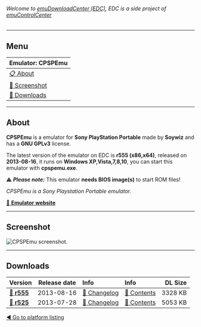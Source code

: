 ###### Welcome to [emuDownloadCenter (EDC)](https://github.com/PhoenixInteractiveNL/emuDownloadCenter/wiki/), EDC is a side project of [emuControlCenter](https://github.com/PhoenixInteractiveNL/emuControlCenter/wiki/)
***
## Menu
| **Emulator: CPSPEmu** |
|:---------|
| [:clipboard: About](#about) |
| [:sunrise: Screenshot](#screenshot) |
| [:floppy_disk: Downloads](#downloads) |
***
## About
**CPSPEmu** is a emulator for **Sony PlayStation Portable** made by **Soywiz** and has a **GNU GPLv3** license.

The latest version of the emulator on EDC is **r555 (x86,x64)**, released on **2013-08-16**, it runs on **Windows XP,Vista,7,8,10**, you can start this emulator with **cpspemu.exe**.

:warning: _**Please note:**_ This emulator **needs BIOS image(s)** to start ROM files!

_CPSPEmu is a Sony Playstation Portable emulator._

[:link: **Emulator website**](http://pspemu.soywiz.com)
***
## Screenshot
![](https://raw.githubusercontent.com/PhoenixInteractiveNL/emuDownloadCenter/master/hooks/cpspemu/screen.jpg "CPSPEmu screenshot.")
***
## Downloads
| Version  | Release date  | Info       | Info       | DL Size    |
|:---------|:-------------:|:-----------|:-----------|-----------:|
| [:floppy_disk: **r555**](https://github.com/PhoenixInteractiveNL/edc-repo0005/raw/master/cpspemu/r555.7z) | 2013-08-16 | [:page_facing_up: Changelog](https://github.com/PhoenixInteractiveNL/edc-repo0005/blob/master/cpspemu/r555_changelog.txt) | [:mag_right: Contents](https://github.com/PhoenixInteractiveNL/edc-repo0005/blob/master/cpspemu/r555_contents.txt) | 3328 KB |
| [:floppy_disk: **r525**](https://github.com/PhoenixInteractiveNL/edc-repo0005/raw/master/cpspemu/r525.7z) | 2013-07-28 | [:page_facing_up: Changelog](https://github.com/PhoenixInteractiveNL/edc-repo0005/blob/master/cpspemu/r525_changelog.txt) | [:mag_right: Contents](https://github.com/PhoenixInteractiveNL/edc-repo0005/blob/master/cpspemu/r525_contents.txt) | 5053 KB |

[:arrow_backward: Go to platform listing](https://github.com/PhoenixInteractiveNL/emuDownloadCenter/wiki/EDC-Platform-List)
